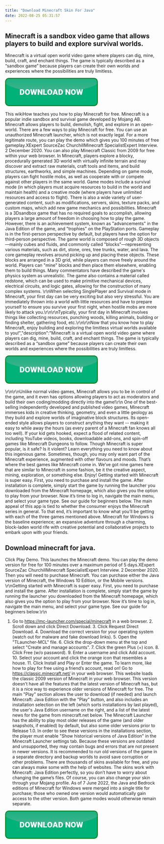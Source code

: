 ```yaml
---
title: "Download Minecraft Skin For Java"
date: 2022-08-25 05:31:57
---
```


## Minecraft is a sandbox video game that allows players to build and explore survival worlds.

Minecraft is a virtual open world video game where players can dig, mine, build, craft, and enchant things. The game is typically described as a “sandbox game” because players can create their own worlds and experiences where the possibilities are truly limitless.

[![button](https://github.com/minecraftbay/minecraftbay.github.io/blob/main/dlbutton.png?raw=true)](https://minecraftsync.com/download-minecraft-skin)


This wikiHow teaches you how to play Minecraft for free. Minecraft is a popular indie sandbox and survival game developed by Mojang AB. Minecraft allows players to build, demolish, fight, and explore in an open-world. There are a few ways to play Minecraft for free. You can use an unauthorized Minecraft launcher, which is not exactly legal. For a more legitimate route, you can play the demo which gives you 100 minutes of free gameplay.XExpert SourceZac ChurchillMinecraft SpecialistExpert Interview. 2 December 2020. You can also play Minecraft Classic from 2009 for free within your web browser.
In Minecraft, players explore a blocky, procedurally generated 3D world with virtually infinite terrain and may discover and extract raw materials, craft tools and items, and build structures, earthworks, and simple machines. Depending on game mode, players can fight hostile mobs, as well as cooperate with or compete against other players in the same world. Game modes include a survival mode (in which players must acquire resources to build in the world and maintain health) and a creative mode (where players have unlimited resources and access to flight). There is also a wide variety of user-generated content, such as modifications, servers, skins, texture packs, and custom maps, which add new game mechanics and possibilities.
Minecraft is a 3Dsandbox game that has no required goals to accomplish, allowing players a large amount of freedom in choosing how to play the game. However, there is an achievement system, known as "advancements" in the Java Edition of the game, and "trophies" on the PlayStation ports. Gameplay is in the first-person perspective by default, but players have the option for third-person perspective. The game world is composed of rough 3D objects—mainly cubes and fluids, and commonly called "blocks"—representing various materials, such as dirt, stone, ores, tree trunks, water, and lava. The core gameplay revolves around picking up and placing these objects. These blocks are arranged in a 3D grid, while players can move freely around the world. Players can "mine" blocks and then place them elsewhere, enabling them to build things. Many commentators have described the game's physics system as unrealistic. The game also contains a material called redstone, which can be used to make primitive mechanical devices, electrical circuits, and logic gates, allowing for the construction of many complex systems.
\r\nWhen selecting SinglePlayer and Survival mode in Minecraft, your first day can be very exciting but also very stressful. You are immediately thrown into a world with little resources and have to prepare yourself to ensure you survive your first night, when hostile mobs are more likely to attack you.\r\n\r\nTypically, your first day in Minecraft involves things like collecting resources, punching woods, killing animals, building or finding shelter, gathering food, etc.\r\n\r\nNow that you know how to play Minecraft, enjoy building and exploring the limitless virtual worlds available to you!","description":"Minecraft is a virtual open world video game where players can dig, mine, build, craft, and enchant things. The game is typically described as a “sandbox game” because players can create their own worlds and experiences where the possibilities are truly limitless.

[![button](https://github.com/minecraftbay/minecraftbay.github.io/blob/main/dlbutton.png?raw=true)](https://minecraftsync.com/download-minecraft-skin)

\r\n\r\nUnlike normal video games, Minecraft allows you to be in control of the game, and it even has options allowing players to act as moderators and build their own coding/modding directly into the game!\r\n
One of the best-selling independently developed and published video games, Minecraft immerses kids in creative thinking, geometry, and even a little geology as they build and explore worlds of imaginative block structures. Its open-ended style allows players to construct anything they want -- making it easy to while away the hours (as every parent of a Minecraft fan knows all too well). If your kid gets hooked, expect a flood of related content, including YouTube videos, books, downloadable add-ons, and spin-off games like Minecraft Dungeons to follow. Though Minecraft is super popular, is it safe? Is it violent? Learn everything you need to know about this ingenious game.
Sometimes, though, you may only want part of the Minecraft experience, augmented with other flavours and moods. That’s where the best games like Minecraft come in. We’ve got nine games here that are similar to Minecraft in some fashion, be it the creative aspect, mining, exploration, or something else. Enjoy!
Getting started with Minecraft is super easy. First, you need to purchase and install the game. After installation is complete, simply start the game by running the launcher you downloaded from the Minecraft homepage, which also gives you the option to play from your browser. Now it’s time to log in, navigate the main menu, and select your game type. See our guide for beginners below.
The main appeal of this app is tied to whether the consumer enjoys the Minecraft series in general. To that end, it’s important to know what you’ll be getting with each of the three games mentioned above. Minecraft for Windows is the baseline experience; an expansive adventure through a charming, block-laden world rife with creative potential and collaborative projects to embark upon with your friends.

## Download minecraft for java.

Click Play Demo. This launches the Minecraft demo. You can play the demo version for free for 100 minutes over a maximum period of 5 days.XExpert SourceZac ChurchillMinecraft SpecialistExpert Interview. 2 December 2020. Then you will need to purchase Minecraft. You can purchase either the Java version of Minecraft, the Windows 10 Edition, or the Mobile versions.
\r\nGetting started with Minecraft is super easy. First, you need to purchase and install the game. After installation is complete, simply start the game by running the launcher you downloaded from the Minecraft homepage, which also gives you the option to play from your browser. Now it’s time to log in, navigate the main menu, and select your game type. See our guide for beginners below.\r\n
1. Go to https://mc-launcher.com/special/minecraft in a web browser. 2. Scroll down and click Direct Download. 3. Click Request Direct Download. 4. Download the correct version for your operating system (watch out for malware and fake download links). 5. Open the "TLauncher-MCL" file. 6. Click the drop-down menu at the top and select "Create and manage accounts". 7. Click the green Plus (+) icon. 8. Click Free (w/o password). 9. Enter a username and click Add account. 10. Select your account and click the orange icon that resembles a house. 11. Click Install and Play or Enter the game. To learn more, like how to play for free using a friend’s account, read on!
Go to https://classic.minecraft.net/ in your web browser. This website loads the classic 2009 version of Minecraft in your web browser. This version doesn't have all the features that the latest version of Minecraft has, but it is a nice way to experience older versions of Minecraft for free.
The main "Play" section allows the user to download (if needed) and launch Minecraft: Java Edition with the "Play" button, and also includes an installation selection on the left (which sorts installations by last played), the user's Java Edition username on the right, and a list of the latest news for the game from minecraft.net below.
The Minecraft Launcher has the ability to play most older releases of the game (and older snapshots, if enabled) by default, but also some older versions prior to Release 1.0. In order to see these versions in the installations section, the player must enable "Show historical versions of Java Edition" in the Minecraft Launcher settings tab. Because these versions are outdated and unsupported, they may contain bugs and errors that are not present in newer versions. It is recommended to run old versions of the game in a separate directory and backup worlds to avoid save corruption or other problems.
There are thousands of skins available for free, and you can always make some with the help of websites. The skins work with Minecraft: Java Edition perfectly, so you don’t have to worry about changing the game’s files. Of course, you can also change your skin through your Mojang profile.
As of 7 June 2022, the Java and Bedrock editions of Minecraft for Windows were merged into a single title for purchase; those who owned one version would automatically gain access to the other version. Both game modes would otherwise remain separate.


[![button](https://github.com/minecraftbay/minecraftbay.github.io/blob/main/dlbutton.png?raw=true)](https://minecraftsync.com/download-minecraft-skin)